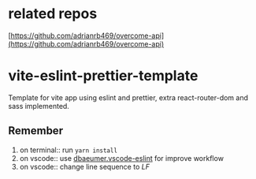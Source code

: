 # related repos
[https://github.com/adrianrb469/overcome-api](https://github.com/adrianrb469/overcome-api)


# vite-eslint-prettier-template
Template for vite app using eslint and prettier, extra react-router-dom and sass implemented.

## Remember
1. on terminal:: run ```yarn install```
2. on vscode:: use [dbaeumer.vscode-eslint](dbaeumer.vscode-eslint) for improve workflow
3. on vscode:: change line sequence to *LF*
